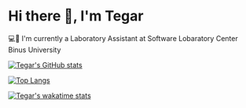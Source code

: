 # Hi there 👋, I'm Tegar

💻👔 I'm currently a Laboratory Assistant at Software Lobaratory Center Binus University

[![Tegar's GitHub stats](https://readme-stats-mocha-sigma.vercel.app/api?username=tegarabd&show_icons=true&theme=transparent&count_private=true&include_all_commits=true&rank_icon=percentile)](https://percentile.com/tegarabd)

[![Top Langs](https://readme-stats-mocha-sigma.vercel.app/api/top-langs/?username=tegarabd&layout=compact&langs_count=20&theme=transparent&count_private=true&size_weight=0.5&count_weight=0.5)](https://github.com/tegarabd)

[![Tegar's wakatime stats](https://github-readme-stats.vercel.app/api/wakatime?username=tegarabd&layout=compact)](https://github.com/anuraghazra/github-readme-stats)
